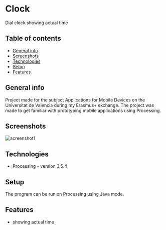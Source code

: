 # Clock
Dial clock showing actual time

## Table of contents
* [General info](#general-info)
* [Screenshots](#screenshots)
* [Technologies](#technologies)
* [Setup](#setup)
* [Features](#features)

## General info
Project made for the subject Applications for Mobile Devices on the Universitat de Valencia during my Erasmus+ exchange. The project was made to get familiar with prototyping mobile applications using Processing.

## Screenshots
![screenshot1](https://user-images.githubusercontent.com/44323943/96348921-764b5580-10ac-11eb-833a-9916b2127e5e.png)

## Technologies
* Processing - version 3.5.4

## Setup
The program can be run on Processing using Java mode.

## Features
* showing actual time

